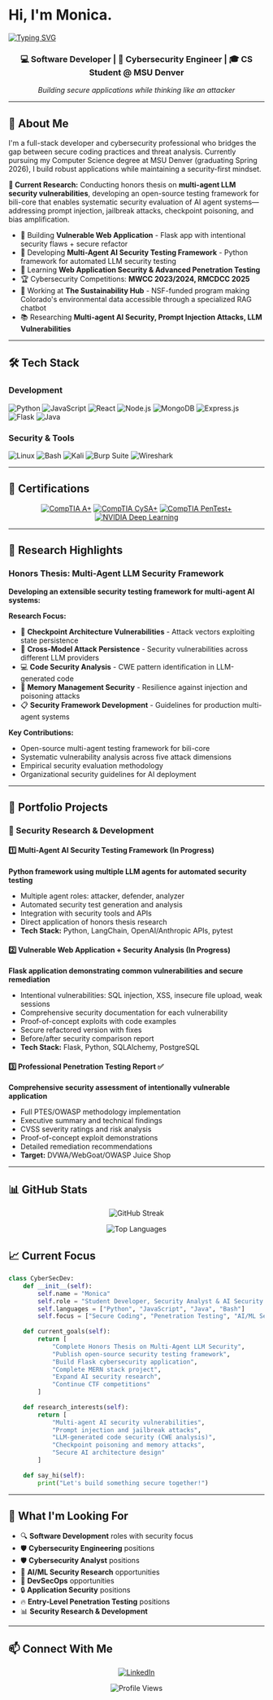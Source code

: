 # Hi, I'm Monica.
[![Typing SVG](https://readme-typing-svg.herokuapp.com?font=Fira+Code&pause=1000&color=2F81F7&width=435&lines=Full+Stack+Intern;Cybersecurity+Engineer;Software+Developer;Reader+of+Books;Open-Source+Software+Enthusiast;CTF+Competitor;Knitter+of+Scarves+[Only+Scarves];Can+Make+Code+Do+Things;Can+Test+Code+Does+Stuff+Right;Breaker+of+Vulnerable+Code;Seeker+of+Knowledge;Tamer+of+Python;I+Like+Ice+Cream)](https://git.io/typing-svg)

<div align="center">
  
### 💻 Software Developer | 🔐 Cybersecurity Engineer | 🎓 CS Student @ MSU Denver

*Building secure applications while thinking like an attacker*

</div>

---

## 🚀 About Me

I'm a full-stack developer and cybersecurity professional who bridges the gap between secure coding practices and threat analysis. Currently pursuing my Computer Science degree at MSU Denver (graduating Spring 2026), I build robust applications while maintaining a security-first mindset.

**🔬 Current Research:** Conducting honors thesis on **multi-agent LLM security vulnerabilities**, developing an open-source testing framework for bili-core that enables systematic security evaluation of AI agent systems—addressing prompt injection, jailbreak attacks, checkpoint poisoning, and bias amplification.

- 🔭 Building **Vulnerable Web Application** - Flask app with intentional security flaws + secure refactor
- 🤖 Developing **Multi-Agent AI Security Testing Framework** - Python framework for automated LLM security testing
- 🌱 Learning **Web Application Security & Advanced Penetration Testing**
- 🏆 Cybersecurity Competitions: **MWCC 2023/2024, RMCDCC 2025**
- 💼 Working at **The Sustainability Hub** - NSF-funded program making Colorado's environmental data accessible through a specialized RAG chatbot
- 📚 Researching **Multi-agent AI Security, Prompt Injection Attacks, LLM Vulnerabilities**

---

## 🛠️ Tech Stack

### Development
![Python](https://img.shields.io/badge/Python-3776AB?style=for-the-badge&logo=python&logoColor=white)
![JavaScript](https://img.shields.io/badge/JavaScript-F7DF1E?style=for-the-badge&logo=javascript&logoColor=black)
![React](https://img.shields.io/badge/React-20232A?style=for-the-badge&logo=react&logoColor=61DAFB)
![Node.js](https://img.shields.io/badge/Node.js-43853D?style=for-the-badge&logo=node.js&logoColor=white)
![MongoDB](https://img.shields.io/badge/MongoDB-4EA94B?style=for-the-badge&logo=mongodb&logoColor=white)
![Express.js](https://img.shields.io/badge/Express.js-404D59?style=for-the-badge)
![Flask](https://img.shields.io/badge/Flask-000000?style=for-the-badge&logo=flask&logoColor=white)
![Java](https://img.shields.io/badge/Java-ED8B00?style=for-the-badge&logo=java&logoColor=white)

### Security & Tools
![Linux](https://img.shields.io/badge/Linux-FCC624?style=for-the-badge&logo=linux&logoColor=black)
![Bash](https://img.shields.io/badge/Shell_Script-121011?style=for-the-badge&logo=gnu-bash&logoColor=white)
![Kali](https://img.shields.io/badge/Kali-268BEE?style=for-the-badge&logo=kalilinux&logoColor=white)
![Burp Suite](https://img.shields.io/badge/Burp_Suite-FF6633?style=for-the-badge&logo=burpsuite&logoColor=white)
![Wireshark](https://img.shields.io/badge/Wireshark-1679A7?style=for-the-badge&logo=wireshark&logoColor=white)

---

## 🏅 Certifications

<div align="center">

[![CompTIA A+](https://img.shields.io/badge/CompTIA-A+-red?style=for-the-badge&logo=comptia&logoColor=white)](https://www.credly.com/badges/4c4f1317-2bf3-48f3-b133-2558b063b935/linked_in_profile)
[![CompTIA CySA+](https://img.shields.io/badge/CompTIA-CySA+-red?style=for-the-badge&logo=comptia&logoColor=white)]([https://www.comptia.org/certifications/cysa](https://www.credly.com/badges/3a2d47b1-969d-4658-82b5-f5fb2d9969e2/public_url))
[![CompTIA PenTest+](https://img.shields.io/badge/CompTIA-PenTest+-red?style=for-the-badge&logo=comptia&logoColor=white)](https://www.credly.com/badges/5eaf1446-01ba-4167-a25e-57d44f06ffdc/linked_in_profile)
[![NVIDIA Deep Learning](https://img.shields.io/badge/NVIDIA-Deep_Learning_Fundamentals-76B900?style=for-the-badge&logo=nvidia&logoColor=white)](https://learn.nvidia.com/certificates?id=bPvbtuttRAiCG7UsXrkv2w)

</div>

---

## 🔬 Research Highlights

### Honors Thesis: Multi-Agent LLM Security Framework

**Developing an extensible security testing framework for multi-agent AI systems:**

**Research Focus:**
- 🎯 **Checkpoint Architecture Vulnerabilities** - Attack vectors exploiting state persistence
- 🔄 **Cross-Model Attack Persistence** - Security vulnerabilities across different LLM providers
- 💻 **Code Security Analysis** - CWE pattern identification in LLM-generated code
- 🧠 **Memory Management Security** - Resilience against injection and poisoning attacks
- 📋 **Security Framework Development** - Guidelines for production multi-agent systems

**Key Contributions:**
- Open-source multi-agent testing framework for bili-core
- Systematic vulnerability analysis across five attack dimensions
- Empirical security evaluation methodology
- Organizational security guidelines for AI deployment

---

## 💼 Portfolio Projects

### 🎯 Security Research & Development

#### 1️⃣ **Multi-Agent AI Security Testing Framework** (In Progress)
**Python framework using multiple LLM agents for automated security testing**
- Multiple agent roles: attacker, defender, analyzer
- Automated security test generation and analysis
- Integration with security tools and APIs
- Direct application of honors thesis research
- **Tech Stack:** Python, LangChain, OpenAI/Anthropic APIs, pytest

#### 2️⃣ **Vulnerable Web Application + Security Analysis** (In Progress)
**Flask application demonstrating common vulnerabilities and secure remediation**
- Intentional vulnerabilities: SQL injection, XSS, insecure file upload, weak sessions
- Comprehensive security documentation for each vulnerability
- Proof-of-concept exploits with code examples
- Secure refactored version with fixes
- Before/after security comparison report
- **Tech Stack:** Flask, Python, SQLAlchemy, PostgreSQL

#### 3️⃣ **Professional Penetration Testing Report** ✅
**Comprehensive security assessment of intentionally vulnerable application**
- Full PTES/OWASP methodology implementation
- Executive summary and technical findings
- CVSS severity ratings and risk analysis
- Proof-of-concept exploit demonstrations
- Detailed remediation recommendations
- **Target:** DVWA/WebGoat/OWASP Juice Shop

---

## 📊 GitHub Stats

<div align="center">

<!--
![GitHub Stats](https://github-readme-stats.vercel.app/api?username=MonRos3&theme=tokyonight&hide_border=false&include_all_commits=true&count_private=true)
-->

![GitHub Streak](https://github-readme-streak-stats.herokuapp.com/?user=MonRos3&theme=tokyonight&hide_border=false)

![Top Languages](https://github-readme-stats.vercel.app/api/top-langs/?username=MonRos3&theme=tokyonight&hide_border=false&include_all_commits=true&count_private=true&layout=compact)

<!--
Removed bc needs waka profile and install on IDE
![WakaTime Stats](https://github-readme-stats.vercel.app/api/wakatime?username=MonRos3&theme=tokyonight&layout=compact)
-->

</div>

<!--
---

## 🏆 Recent Achievements

- 🚩 **RMCDCC 2025** - Rocky Mountain Collegiate Cyber Defence Competition Participant
- 🚩 **MWCC CTF** - Capture The Flag competitions (2023, 2024)
- 🎓 **Dean's List** - Academic Excellence (if applicable)
- 💻 **Goal Buddy** - Full-stack Flask application development

---
-->

## 📈 Current Focus

```python
class CyberSecDev:
    def __init__(self):
        self.name = "Monica"
        self.role = "Student Developer, Security Analyst & AI Security Researcher"
        self.languages = ["Python", "JavaScript", "Java", "Bash"]
        self.focus = ["Secure Coding", "Penetration Testing", "AI/ML Security", "Web Security"]
        
    def current_goals(self):
        return [
            "Complete Honors Thesis on Multi-Agent LLM Security",
            "Publish open-source security testing framework",
            "Build Flask cybersecurity application",
            "Complete MERN stack project",
            "Expand AI security research",
            "Continue CTF competitions"
        ]
        
    def research_interests(self):
        return [
            "Multi-agent AI security vulnerabilities",
            "Prompt injection and jailbreak attacks",
            "LLM-generated code security (CWE analysis)",
            "Checkpoint poisoning and memory attacks",
            "Secure AI architecture design"
        ]
        
    def say_hi(self):
        print("Let's build something secure together!")
```

---

## 🎯 What I'm Looking For

- 🔍 **Software Development** roles with security focus
- 🛡️ **Cybersecurity Engineering** positions
- 🛡️ **Cybersecurity Analyst** positions
- 🤖 **AI/ML Security Research** opportunities
- 🚀 **DevSecOps** opportunities
- 🔒 **Application Security** positions
- 🔥 **Entry-Level Penetration Testing** positions
- 📊 **Security Research & Development**

---

## 📫 Connect With Me

<div align="center">

[![LinkedIn](https://img.shields.io/badge/LinkedIn-0077B5?style=for-the-badge&logo=linkedin&logoColor=white)](https://www.linkedin.com/in/monica-ball303/)
<!--
[![GitHub](https://img.shields.io/badge/GitHub-100000?style=for-the-badge&logo=github&logoColor=white)](https://github.com/yourusername)
[![Email](https://img.shields.io/badge/Email-D14836?style=for-the-badge&logo=gmail&logoColor=white)](mailto:your.email@example.com)
-->

<!--
</div>

---

## 💭 Random Dev Quote
![](https://quotes-github-readme.vercel.app/api?type=horizontal&theme=tokyonight)

---

<div align="center">

### "The best way to predict the future is to invent it, securely." 🔐
-->

![Profile Views](https://komarev.com/ghpvc/?username=MonRos3&color=blueviolet&style=for-the-badge)

</div>
